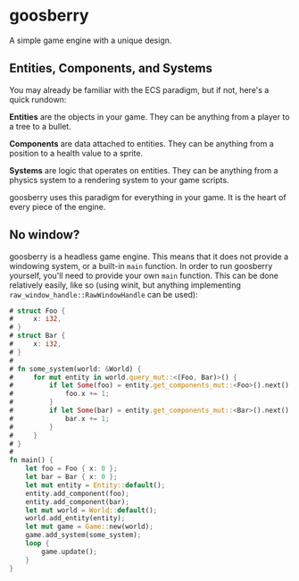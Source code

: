 # goosberry
A simple game engine with a unique design.

## Entities, Components, and Systems
You may already be familiar with the ECS paradigm, but if not, here's a quick rundown:

**Entities** are the objects in your game.
They can be anything from a player to a tree to a bullet.

**Components** are data attached to entities.
They can be anything from a position to a health value to a sprite.

**Systems** are logic that operates on entities.
They can be anything from a physics system to a rendering system to your game scripts.

goosberry uses this paradigm for everything in your game.
It is the heart of every piece of the engine.

## No window?
goosberry is a headless game engine.
This means that it does not provide a windowing system, or a built-in `main` function.
In order to run goosberry yourself, you'll need to provide your own `main` function.
This can be done relatively easily, like so
(using winit, but anything implementing `raw_window_handle::RawWindowHandle` can be used):
```rust
# struct Foo {
#     x: i32,
# }
# struct Bar {
#     x: i32,
# }
#
# fn some_system(world: &World) {
#     for mut entity in world.query_mut::<(Foo, Bar)>() {
#         if let Some(foo) = entity.get_components_mut::<Foo>().next() {
#             foo.x += 1;
#         }
#         if let Some(bar) = entity.get_components_mut::<Bar>().next() {
#             bar.x += 1;
#         }
#     }
# }
#
fn main() {
    let foo = Foo { x: 0 };
    let bar = Bar { x: 0 };
    let mut entity = Entity::default();
    entity.add_component(foo);
    entity.add_component(bar);
    let mut world = World::default();
    world.add_entity(entity);
    let mut game = Game::new(world);
    game.add_system(some_system);
    loop {
        game.update();
    }
}
```